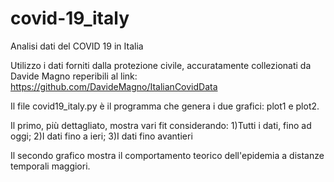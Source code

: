 # covid-19_italy
Analisi dati del COVID 19 in Italia


Utilizzo i dati forniti dalla protezione civile, accuratamente collezionati da Davide Magno reperibili al link:
https://github.com/DavideMagno/ItalianCovidData

Il file covid19_italy.py è il programma che genera i due grafici: plot1 e plot2.

Il primo, più dettagliato, mostra vari fit considerando: 1)Tutti i dati, fino ad oggi; 2)I dati fino a ieri; 3)I dati fino avantieri

Il secondo grafico mostra il comportamento teorico dell'epidemia a distanze temporali maggiori.
